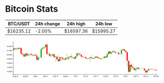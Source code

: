 # Bitcoin Stats

BTC/USDT|24h change|24h high|24h low|
|---|---|---|---|
|$16235.12|-2.00%|$16597.36|$15995.27|

<img src="./chart.svg">
